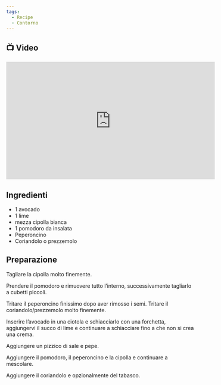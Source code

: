 ```yaml
---
tags:
  - Recipe
  - Contorno
---
```

## 📺 Video

<div class="iframe-container">
  <iframe width="560" height="315" src="https://www.youtube.com/embed/LnrXYKOOdWU" title="YouTube video player" frameborder="0" allow="accelerometer; autoplay; clipboard-write; encrypted-media; gyroscope; picture-in-picture" allowfullscreen></iframe>
</div>

## Ingredienti
-   1 avocado
-   1 lime
-   mezza cipolla bianca
-   1 pomodoro da insalata
-   Peperoncino
-   Coriandolo o prezzemolo

## Preparazione

Tagliare la cipolla molto finemente.

Prendere il pomodoro e rimuovere tutto l’interno, successivamente tagliarlo a cubetti piccoli.

Tritare il peperoncino finissimo dopo aver rimosso i semi. Tritare il coriandolo/prezzemolo molto finemente.

Inserire l’avocado in una ciotola e schiacciarlo con una forchetta, aggiungervi il succo di lime e continuare a schiacciare fino a che non si crea una crema.

Aggiungere un pizzico di sale e pepe.

Aggiungere il pomodoro, il peperoncino e la cipolla e continuare a mescolare.

Aggiungere il coriandolo e opzionalmente del tabasco.